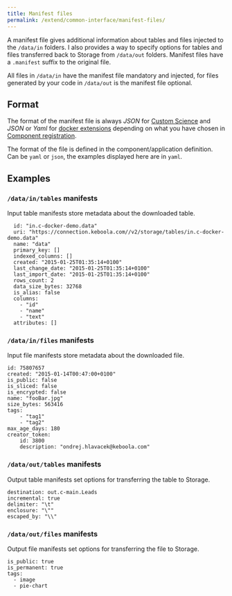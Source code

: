 ```yaml
---
title: Manifest files
permalink: /extend/common-interface/manifest-files/
---
```


A manifest file gives additional information about tables and files injected to the `/data/in` folders. I also provides a way to specify options for tables and files transferred back to Storage from `/data/out` folders. Manifest files have a `.manifest` suffix to the original file.

All files in `/data/in` have the manifest file mandatory and injected, for files generated by your code in `/data/out` is the manifest file optional.

## Format

The format of the manifest file is always *JSON* for [Custom Science](/extend/custom-science/) and *JSON* or *Yaml* for [docker extensions](/extend/docker/) depending on what you have chosen in [Component registration](/extend/registration/).

The format of the file is defined in the component/application definition. Can be `yaml` or `json`, the examples displayed here are in `yaml`.

## Examples

### `/data/in/tables` manifests

Input table manifests store metadata about the downloaded table. 

      id: "in.c-docker-demo.data"
      uri: "https://connection.keboola.com//v2/storage/tables/in.c-docker-demo.data"
      name: "data"
      primary_key: []
      indexed_columns: []
      created: "2015-01-25T01:35:14+0100"
      last_change_date: "2015-01-25T01:35:14+0100"
      last_import_date: "2015-01-25T01:35:14+0100"
      rows_count: 2
      data_size_bytes: 32768
      is_alias: false
      columns: 
        - "id"
        - "name"
        - "text"
      attributes: []

### `/data/in/files` manifests

Input file manifests store metadata about the downloaded file.

    id: 75807657
    created: "2015-01-14T00:47:00+0100"
    is_public: false
    is_sliced: false
    is_encrypted: false
    name: "fooBar.jpg"
    size_bytes: 563416
    tags: 
        - "tag1"
        - "tag2"
    max_age_days: 180
    creator_token: 
        id: 3800
        description: "ondrej.hlavacek@keboola.com"

### `/data/out/tables` manifests

Output table manifests set options for transferring the table to Storage.

    destination: out.c-main.Leads
    incremental: true
    delimiter: "\t"
    enclosure: "\""
    escaped_by: "\\"

### `/data/out/files` manifests

Output file manifests set options for transferring the file to Storage.

    is_public: true
    is_permanent: true
    tags: 
      - image
      - pie-chart
